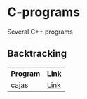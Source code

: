 # C-programs
Several C++ programs

<h2> Backtracking </h2>
<table>
  <tr>
    <th>Program</th>
    <th>Link</th>
  </tr>
  <tr>
    <td>cajas</td>
    <td><a href=https://github.com/javVM/C-programs/blob/ae8132c3c9609ce31491327ef90a0bb41de9d967/backtracking/cajas.cpp>Link</a></td>
  </tr>
</table>
